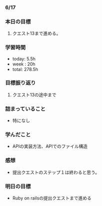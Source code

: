 ### 6/17
### 本日の目標
1. クエスト13まで進める。
### 学習時間
- today: 5.5h
- week : 20h
- total: 278.5h
### 目標振り返り
1. クエスト13の途中まで
### 詰まっていること
- 特になし
### 学んだこと
- APIの実装方法、APIでのファイル構造
### 感想
- 提出クエストのステップ１は終わると思う。
### 明日の目標
- Ruby on railsの提出クエストまで進める

